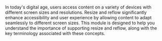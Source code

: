 In today's digital age, users access content on a variety of devices with different screen sizes and resolutions. Resize and reflow significantly enhance accessibility and user experience by allowing content to adapt seamlessly to different screen sizes. This module is designed to help you understand the importance of supporting resize and reflow, along with the key terminology associated with these concepts.
